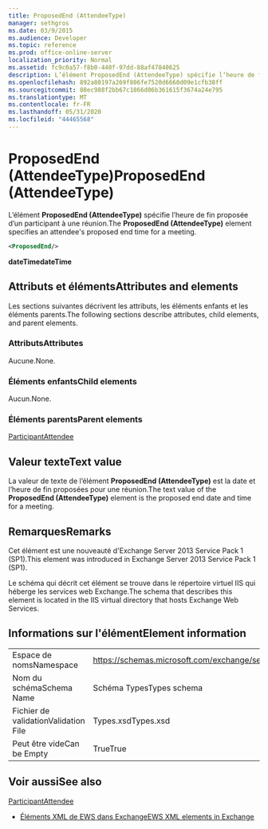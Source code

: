 ```yaml
---
title: ProposedEnd (AttendeeType)
manager: sethgros
ms.date: 03/9/2015
ms.audience: Developer
ms.topic: reference
ms.prod: office-online-server
localization_priority: Normal
ms.assetid: fc9c0a57-f8b0-440f-97dd-88af47840625
description: L’élément ProposedEnd (AttendeeType) spécifie l’heure de fin proposée d’un participant à une réunion.
ms.openlocfilehash: 892a80197a269f806fe7520d6660d09e1cfb38ff
ms.sourcegitcommit: 88ec988f2bb67c1866d06b361615f3674a24e795
ms.translationtype: MT
ms.contentlocale: fr-FR
ms.lasthandoff: 05/31/2020
ms.locfileid: "44465568"
---
```

# <a name="proposedend-attendeetype"></a><span data-ttu-id="9d28a-103">ProposedEnd (AttendeeType)</span><span class="sxs-lookup"><span data-stu-id="9d28a-103">ProposedEnd (AttendeeType)</span></span>

<span data-ttu-id="9d28a-104">L’élément **ProposedEnd (AttendeeType)** spécifie l’heure de fin proposée d’un participant à une réunion.</span><span class="sxs-lookup"><span data-stu-id="9d28a-104">The **ProposedEnd (AttendeeType)** element specifies an attendee's proposed end time for a meeting.</span></span> 
  
```XML
<ProposedEnd/>
```

 <span data-ttu-id="9d28a-105">**dateTime**</span><span class="sxs-lookup"><span data-stu-id="9d28a-105">**dateTime**</span></span>
## <a name="attributes-and-elements"></a><span data-ttu-id="9d28a-106">Attributs et éléments</span><span class="sxs-lookup"><span data-stu-id="9d28a-106">Attributes and elements</span></span>

<span data-ttu-id="9d28a-107">Les sections suivantes décrivent les attributs, les éléments enfants et les éléments parents.</span><span class="sxs-lookup"><span data-stu-id="9d28a-107">The following sections describe attributes, child elements, and parent elements.</span></span>
  
### <a name="attributes"></a><span data-ttu-id="9d28a-108">Attributs</span><span class="sxs-lookup"><span data-stu-id="9d28a-108">Attributes</span></span>

<span data-ttu-id="9d28a-109">Aucune.</span><span class="sxs-lookup"><span data-stu-id="9d28a-109">None.</span></span>
  
### <a name="child-elements"></a><span data-ttu-id="9d28a-110">Éléments enfants</span><span class="sxs-lookup"><span data-stu-id="9d28a-110">Child elements</span></span>

<span data-ttu-id="9d28a-111">Aucun.</span><span class="sxs-lookup"><span data-stu-id="9d28a-111">None.</span></span>
  
### <a name="parent-elements"></a><span data-ttu-id="9d28a-112">Éléments parents</span><span class="sxs-lookup"><span data-stu-id="9d28a-112">Parent elements</span></span>

[<span data-ttu-id="9d28a-113">Participant</span><span class="sxs-lookup"><span data-stu-id="9d28a-113">Attendee</span></span>](attendee.md)
  
## <a name="text-value"></a><span data-ttu-id="9d28a-114">Valeur texte</span><span class="sxs-lookup"><span data-stu-id="9d28a-114">Text value</span></span>

<span data-ttu-id="9d28a-115">La valeur de texte de l’élément **ProposedEnd (AttendeeType)** est la date et l’heure de fin proposées pour une réunion.</span><span class="sxs-lookup"><span data-stu-id="9d28a-115">The text value of the **ProposedEnd (AttendeeType)** element is the proposed end date and time for a meeting.</span></span> 
  
## <a name="remarks"></a><span data-ttu-id="9d28a-116">Remarques</span><span class="sxs-lookup"><span data-stu-id="9d28a-116">Remarks</span></span>

<span data-ttu-id="9d28a-117">Cet élément est une nouveauté d'Exchange Server 2013 Service Pack 1 (SP1).</span><span class="sxs-lookup"><span data-stu-id="9d28a-117">This element was introduced in Exchange Server 2013 Service Pack 1 (SP1).</span></span>
  
<span data-ttu-id="9d28a-118">Le schéma qui décrit cet élément se trouve dans le répertoire virtuel IIS qui héberge les services web Exchange.</span><span class="sxs-lookup"><span data-stu-id="9d28a-118">The schema that describes this element is located in the IIS virtual directory that hosts Exchange Web Services.</span></span>
  
## <a name="element-information"></a><span data-ttu-id="9d28a-119">Informations sur l'élément</span><span class="sxs-lookup"><span data-stu-id="9d28a-119">Element information</span></span>

|||
|:-----|:-----|
|<span data-ttu-id="9d28a-120">Espace de noms</span><span class="sxs-lookup"><span data-stu-id="9d28a-120">Namespace</span></span>  <br/> |https://schemas.microsoft.com/exchange/services/2006/types  <br/> |
|<span data-ttu-id="9d28a-121">Nom du schéma</span><span class="sxs-lookup"><span data-stu-id="9d28a-121">Schema Name</span></span>  <br/> |<span data-ttu-id="9d28a-122">Schéma Types</span><span class="sxs-lookup"><span data-stu-id="9d28a-122">Types schema</span></span>  <br/> |
|<span data-ttu-id="9d28a-123">Fichier de validation</span><span class="sxs-lookup"><span data-stu-id="9d28a-123">Validation File</span></span>  <br/> |<span data-ttu-id="9d28a-124">Types.xsd</span><span class="sxs-lookup"><span data-stu-id="9d28a-124">Types.xsd</span></span>  <br/> |
|<span data-ttu-id="9d28a-125">Peut être vide</span><span class="sxs-lookup"><span data-stu-id="9d28a-125">Can be Empty</span></span>  <br/> |<span data-ttu-id="9d28a-126">True</span><span class="sxs-lookup"><span data-stu-id="9d28a-126">True</span></span>  <br/> |
   
## <a name="see-also"></a><span data-ttu-id="9d28a-127">Voir aussi</span><span class="sxs-lookup"><span data-stu-id="9d28a-127">See also</span></span>



[<span data-ttu-id="9d28a-128">Participant</span><span class="sxs-lookup"><span data-stu-id="9d28a-128">Attendee</span></span>](attendee.md)


- [<span data-ttu-id="9d28a-129">Éléments XML de EWS dans Exchange</span><span class="sxs-lookup"><span data-stu-id="9d28a-129">EWS XML elements in Exchange</span></span>](ews-xml-elements-in-exchange.md)


